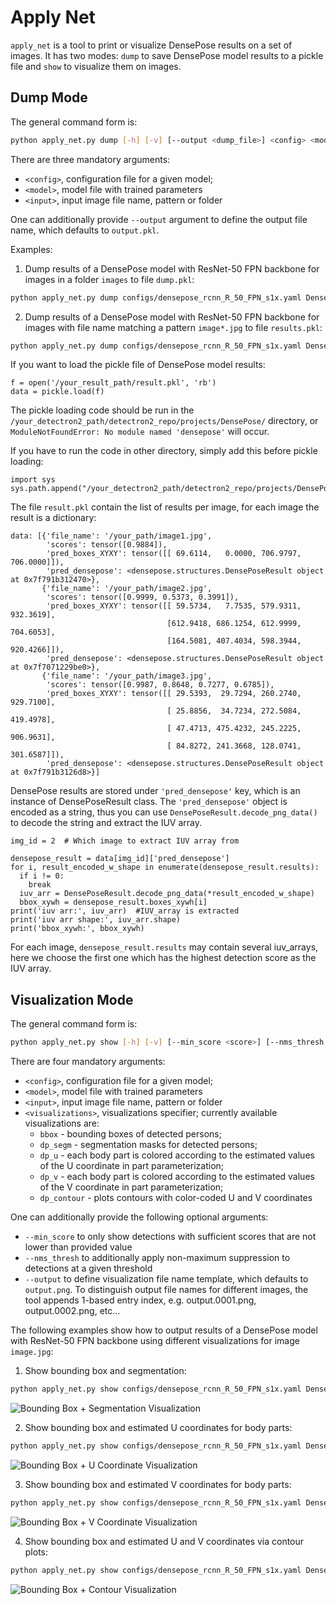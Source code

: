 # Apply Net

`apply_net` is a tool to print or visualize DensePose results on a set of images.
It has two modes: `dump` to save DensePose model results to a pickle file
and `show` to visualize them on images.

## Dump Mode

The general command form is:
```bash
python apply_net.py dump [-h] [-v] [--output <dump_file>] <config> <model> <input>
```

There are three mandatory arguments:
 - `<config>`, configuration file for a given model;
 - `<model>`, model file with trained parameters
 - `<input>`, input image file name, pattern or folder

One can additionally provide `--output` argument to define the output file name,
which defaults to `output.pkl`.


Examples:

1. Dump results of a DensePose model with ResNet-50 FPN backbone for images
   in a folder `images` to file `dump.pkl`:
```bash
python apply_net.py dump configs/densepose_rcnn_R_50_FPN_s1x.yaml DensePose_ResNet50_FPN_s1x-e2e.pkl images --output dump.pkl -v
```

2. Dump results of a DensePose model with ResNet-50 FPN backbone for images
   with file name matching a pattern `image*.jpg` to file `results.pkl`:
```bash
python apply_net.py dump configs/densepose_rcnn_R_50_FPN_s1x.yaml DensePose_ResNet50_FPN_s1x-e2e.pkl "image*.jpg" --output results.pkl -v
```



If you want to load the pickle file of DensePose model results: 
```
f = open('/your_result_path/result.pkl', 'rb')
data = pickle.load(f)
```


The pickle loading code should be run in the `/your_detectron2_path/detectron2_repo/projects/DensePose/` directory, 
or `ModuleNotFoundError: No module named 'densepose'` will occur. 

If you have to run the code in other directory, simply add this before pickle loading:
```
import sys
sys.path.append("/your_detectron2_path/detectron2_repo/projects/DensePose/")
```

The file `result.pkl` contain the list of results per image, for each image the result is a dictionary:
```
data: [{'file_name': '/your_path/image1.jpg', 
        'scores': tensor([0.9884]), 
        'pred_boxes_XYXY': tensor([[ 69.6114,   0.0000, 706.9797, 706.0000]]), 
        'pred_densepose': <densepose.structures.DensePoseResult object at 0x7f791b312470>}, 
       {'file_name': '/your_path/image2.jpg', 
        'scores': tensor([0.9999, 0.5373, 0.3991]), 
        'pred_boxes_XYXY': tensor([[ 59.5734,   7.7535, 579.9311, 932.3619],
                                   [612.9418, 686.1254, 612.9999, 704.6053],
                                   [164.5081, 407.4034, 598.3944, 920.4266]]), 
        'pred_densepose': <densepose.structures.DensePoseResult object at 0x7f7071229be0>},
       {'file_name': '/your_path/image3.jpg', 
        'scores': tensor([0.9987, 0.8648, 0.7277, 0.6785]), 
        'pred_boxes_XYXY': tensor([[ 29.5393,  29.7294, 260.2740, 929.7100],
                                   [ 25.8856,  34.7234, 272.5084, 419.4978],
                                   [ 47.4713, 475.4232, 245.2225, 906.9631],
                                   [ 84.8272, 241.3668, 128.0741, 301.6587]]),
        'pred_densepose': <densepose.structures.DensePoseResult object at 0x7f791b3126d8>}]

```

DensePose results are stored under `'pred_densepose'` key, which is an instance of DensePoseResult class. 
The `'pred_densepose'` object is encoded as a string, 
thus you can use `DensePoseResult.decode_png_data()` to decode the string and extract the IUV array. 
```
img_id = 2  # Which image to extract IUV array from

densepose_result = data[img_id]['pred_densepose']
for i, result_encoded_w_shape in enumerate(densepose_result.results):
  if i != 0:
    break
  iuv_arr = DensePoseResult.decode_png_data(*result_encoded_w_shape)
  bbox_xywh = densepose_result.boxes_xywh[i]
print('iuv arr:', iuv_arr)  #IUV_array is extracted
print('iuv arr shape:', iuv_arr.shape) 
print('bbox_xywh:', bbox_xywh)
```
For each image, `densepose_result.results` may contain several iuv_arrays, here we choose the first one which has the highest detection score as the IUV array. 





## Visualization Mode

The general command form is:
```bash
python apply_net.py show [-h] [-v] [--min_score <score>] [--nms_thresh <threshold>] [--output <image_file>] <config> <model> <input> <visualizations>
```

There are four mandatory arguments:
 - `<config>`, configuration file for a given model;
 - `<model>`, model file with trained parameters
 - `<input>`, input image file name, pattern or folder
 - `<visualizations>`, visualizations specifier; currently available visualizations are:
   * `bbox` - bounding boxes of detected persons;
   * `dp_segm` - segmentation masks for detected persons;
   * `dp_u` - each body part is colored according to the estimated values of the
     U coordinate in part parameterization;
   * `dp_v` - each body part is colored according to the estimated values of the
     V coordinate in part parameterization;
   * `dp_contour` - plots contours with color-coded U and V coordinates


One can additionally provide the following optional arguments:
 - `--min_score` to only show detections with sufficient scores that are not lower than provided value
 - `--nms_thresh` to additionally apply non-maximum suppression to detections at a given threshold
 - `--output` to define visualization file name template, which defaults to `output.png`.
   To distinguish output file names for different images, the tool appends 1-based entry index,
   e.g. output.0001.png, output.0002.png, etc...


The following examples show how to output results of a DensePose model
with ResNet-50 FPN backbone using different visualizations for image `image.jpg`:

1. Show bounding box and segmentation:
```bash
python apply_net.py show configs/densepose_rcnn_R_50_FPN_s1x.yaml DensePose_ResNet50_FPN_s1x-e2e.pkl image.jpg bbox,dp_segm -v
```
![Bounding Box + Segmentation Visualization](images/res_bbox_dp_segm.jpg)

2. Show bounding box and estimated U coordinates for body parts:
```bash
python apply_net.py show configs/densepose_rcnn_R_50_FPN_s1x.yaml DensePose_ResNet50_FPN_s1x-e2e.pkl image.jpg bbox,dp_u -v
```
![Bounding Box + U Coordinate Visualization](images/res_bbox_dp_u.jpg)

3. Show bounding box and estimated V coordinates for body parts:
```bash
python apply_net.py show configs/densepose_rcnn_R_50_FPN_s1x.yaml DensePose_ResNet50_FPN_s1x-e2e.pkl image.jpg bbox,dp_v -v
```
![Bounding Box + V Coordinate Visualization](images/res_bbox_dp_v.jpg)

4. Show bounding box and estimated U and V coordinates via contour plots:
```bash
python apply_net.py show configs/densepose_rcnn_R_50_FPN_s1x.yaml DensePose_ResNet50_FPN_s1x-e2e.pkl image.jpg dp_contour,bbox -v
```
![Bounding Box + Contour Visualization](images/res_bbox_dp_contour.jpg)
